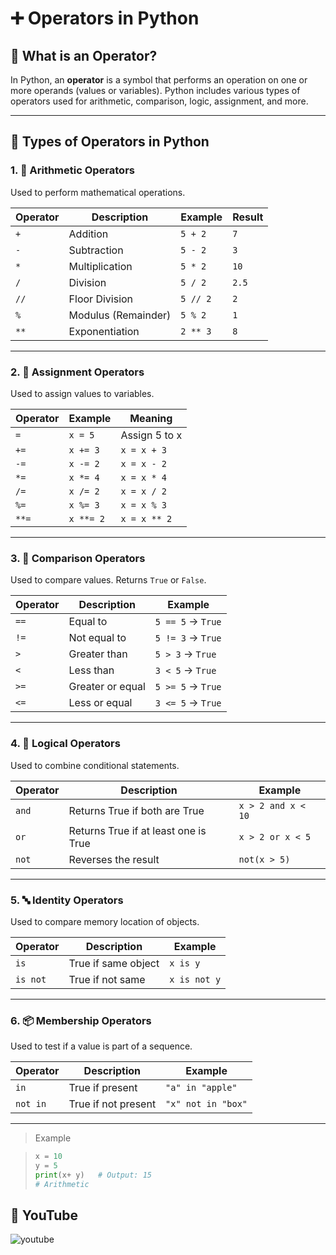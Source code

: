 # ➕ Operators in Python

## 🧠 What is an Operator?
In Python, an **operator** is a symbol that performs an operation on one or more operands (values or variables). Python includes various types of operators used for arithmetic, comparison, logic, assignment, and more.

---

## 🧮 Types of Operators in Python

### 1. 🔢 Arithmetic Operators
Used to perform mathematical operations.

| Operator | Description         | Example        | Result  |
|----------|---------------------|----------------|---------|
| `+`      | Addition             | `5 + 2`        | `7`     |
| `-`      | Subtraction          | `5 - 2`        | `3`     |
| `*`      | Multiplication       | `5 * 2`        | `10`    |
| `/`      | Division             | `5 / 2`        | `2.5`   |
| `//`     | Floor Division       | `5 // 2`       | `2`     |
| `%`      | Modulus (Remainder) | `5 % 2`        | `1`     |
| `**`     | Exponentiation       | `2 ** 3`       | `8`     |

---

### 2. 🧾 Assignment Operators
Used to assign values to variables.

| Operator | Example     | Meaning            |
|----------|-------------|--------------------|
| `=`      | `x = 5`     | Assign 5 to x      |
| `+=`     | `x += 3`    | `x = x + 3`        |
| `-=`     | `x -= 2`    | `x = x - 2`        |
| `*=`     | `x *= 4`    | `x = x * 4`        |
| `/=`     | `x /= 2`    | `x = x / 2`        |
| `%=`     | `x %= 3`    | `x = x % 3`        |
| `**=`    | `x **= 2`   | `x = x ** 2`       |

---

### 3. 🧮 Comparison Operators
Used to compare values. Returns `True` or `False`.

| Operator | Description      | Example       |
|----------|------------------|---------------|
| `==`     | Equal to          | `5 == 5` → `True` |
| `!=`     | Not equal to      | `5 != 3` → `True` |
| `>`      | Greater than      | `5 > 3` → `True`  |
| `<`      | Less than         | `3 < 5` → `True`  |
| `>=`     | Greater or equal  | `5 >= 5` → `True` |
| `<=`     | Less or equal     | `3 <= 5` → `True` |

---

### 4. 🔗 Logical Operators
Used to combine conditional statements.

| Operator | Description           | Example                 |
|----------|-----------------------|-------------------------|
| `and`    | Returns True if both are True | `x > 2 and x < 10` |
| `or`     | Returns True if at least one is True | `x > 2 or x < 5` |
| `not`    | Reverses the result   | `not(x > 5)`           |

---

### 5. 🔤 Identity Operators
Used to compare memory location of objects.

| Operator | Description          | Example           |
|----------|----------------------|-------------------|
| `is`     | True if same object  | `x is y`          |
| `is not` | True if not same     | `x is not y`      |

---

### 6. 📦 Membership Operators
Used to test if a value is part of a sequence.

| Operator | Description         | Example          |
|----------|---------------------|------------------|
| `in`     | True if present     | `"a" in "apple"` |
| `not in` | True if not present | `"x" not in "box"` |

---

> Example

>```python
>x = 10
>y = 5
>print(x+ y)   # Output: 15
># Arithmetic
>```

## 🎥 YouTube
![youtube]()

 